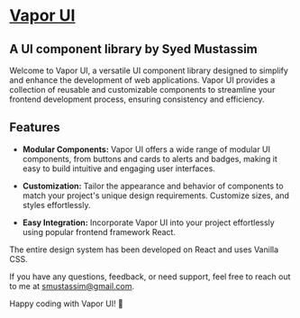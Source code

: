 <a href="https://vapor-ui.netlify.app/"><h1>Vapor UI</h1></a>
<h2>A UI component library by Syed Mustassim</h2>

<p>Welcome to Vapor UI, a versatile UI component library designed to simplify and enhance the development of web applications. Vapor UI provides a collection of reusable and customizable components to streamline your frontend development process, ensuring consistency and efficiency.</p>

## Features

- **Modular Components:** Vapor UI offers a wide range of modular UI components, from buttons and cards to alerts and badges, making it easy to build intuitive and engaging user interfaces.

- **Customization:** Tailor the appearance and behavior of components to match your project's unique design requirements. Customize sizes, and styles effortlessly.

- **Easy Integration:** Incorporate Vapor UI into your project effortlessly using popular frontend framework React. 

The entire design system has been developed on React and uses Vanilla CSS. 

If you have any questions, feedback, or need support, feel free to reach out to me at smustassim@gmail.com.

Happy coding with Vapor UI! 🚀
